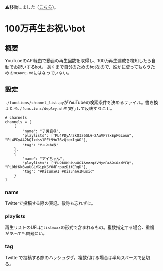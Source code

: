 ⚠️移動しました（[こちら](https://github.com/dr666m1/daily-batch/tree/main/million-celebration)）。

# 100万再生お祝いbot

## 概要
YouTubeのAPI経由で動画の再生回数を取得し、100万再生達成を検知したら自動でお祝いするbot。
あくまで自分のためのbotなので、誰かに使ってもらうための`README.md`にはなっていない。


## 設定
`./functions/channel_list.py`がYouTubeの検索条件を決めるファイル。書き換えたら`./functions/deploy.sh`を実行して反映すること。

```
# channels
channels = [
    {
        "name": "子兎音様",
        "playlists": ["PL4PDyA42kQIz6SLG-2AuVP79xEpFGLoun", "PL4PDyA42kQIxNss1PEt99u76zQtemIgAO"],
        "tag": "#ことね教"
    },
    {
        "name": "アイちゃん",
        "playlists": ["PL0bHKk6wuUGIAmzzqdVMynRrAOi8odYFQ", "PL0bHKk6wuUGLWGipKSf0dFrpuzDitERqD"],
        "tag": "#KizunaAI #KizunaAIMusic"
    }
]
```

### name
Twitterで投稿する際の表記。敬称も忘れずに。

### playlists
再生リストのURLに`list=xxx`の形式で含まれるもの。複数指定する場合、重複があっても問題ない。

### tag
Twitterで投稿する際のハッシュタグ。複数付ける場合は半角スペースで区切る。


